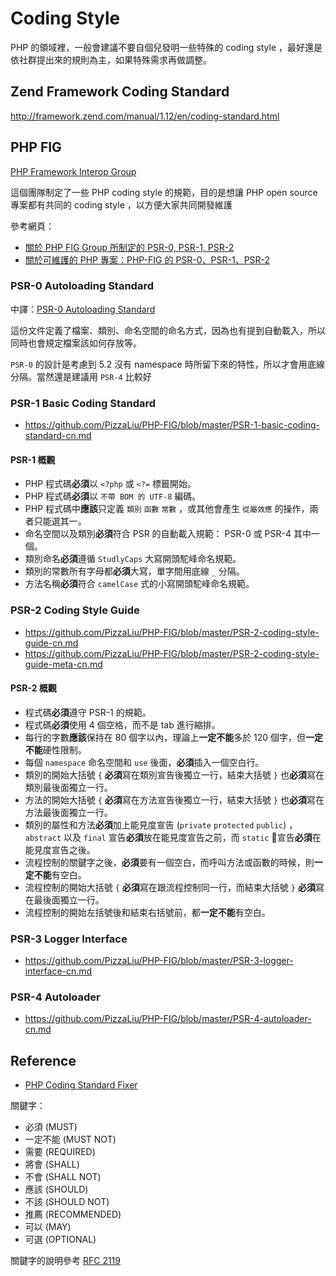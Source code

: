 # Coding Style

PHP 的領域裡，一般會建議不要自個兒發明一些特殊的 coding style ，最好還是依社群提出來的規則為主，如果特殊需求再做調整。

## Zend Framework Coding Standard

http://framework.zend.com/manual/1.12/en/coding-standard.html

## PHP FIG

[PHP Framework Interop Group](http://www.php-fig.org/)

這個團隊制定了一些 PHP  coding style 的規範，目的是想讓 PHP open source 專案都有共同的 coding style ，以方便大家共同開發維護

參考網頁：

* [關於 PHP FIG Group 所制定的 PSR-0, PSR-1, PSR-2](http://blog.wu-boy.com/2012/07/about-php-fig-group-coding-style-guide/)
* [關於可維護的 PHP 專案：PHP-FIG 的 PSR-0、PSR-1、PSR-2](http://blog.gslin.org/archives/2012/07/23/2928/%E9%97%9C%E6%96%BC%E5%8F%AF%E7%B6%AD%E8%AD%B7%E7%9A%84-php-%E5%B0%88%E6%A1%88%EF%BC%9Aphp-fig-%E7%9A%84-psr-0%E3%80%81psr-1%E3%80%81psr-2/)

### PSR-0 Autoloading Standard

中譯：[PSR-0 Autoloading Standard](http://blog.mosil.biz/2012/08/psr-0-autoloading-standard/)

這份文件定義了檔案、類別、命名空間的命名方式，因為也有提到自動載入，所以同時也會規定檔案該如何存放等。

`PSR-0` 的設計是考慮到 5.2 沒有 namespace 時所留下來的特性，所以才會用底線分隔。當然還是建議用 `PSR-4` 比較好

### PSR-1 Basic Coding Standard

* https://github.com/PizzaLiu/PHP-FIG/blob/master/PSR-1-basic-coding-standard-cn.md

#### PSR-1 概觀

* PHP 程式碼**必須**以 `<?php` 或 `<?=` 標籤開始。
* PHP 程式碼**必須**以 `不帶 BOM 的 UTF-8` 編碼。
* PHP 程式碼中**應該**只定義 `類別` `函數` `常數` ，或其他會產生 `從屬效應` 的操作，兩者只能選其一。
* 命名空間以及類別**必須**符合 PSR 的自動載入規範： PSR-0 或 PSR-4 其中一個。
* 類別命名**必須**遵循 `StudlyCaps` 大寫開頭駝峰命名規範。
* 類別的常數所有字母都**必須**大寫，單字間用底線 `_` 分隔。
* 方法名稱**必須**符合 `camelCase` 式的小寫開頭駝峰命名規範。

### PSR-2 Coding Style Guide

* https://github.com/PizzaLiu/PHP-FIG/blob/master/PSR-2-coding-style-guide-cn.md
* https://github.com/PizzaLiu/PHP-FIG/blob/master/PSR-2-coding-style-guide-meta-cn.md

#### PSR-2 概觀

* 程式碼**必須**遵守 PSR-1 的規範。
* 程式碼**必須**使用 4 個空格，而不是 tab 進行縮排。
* 每行的字數**應該**保持在 80 個字以內，理論上**一定不能**多於 120 個字，但**一定不能**硬性限制。
* 每個 `namespace` 命名空間和 `use` 後面，**必須**插入一個空白行。
* 類別的開始大括號 `{` **必須**寫在類別宣告後獨立一行，結束大括號 `}` 也**必須**寫在類別最後面獨立一行。
* 方法的開始大括號 `{` **必須**寫在方法宣告後獨立一行，結束大括號 `}` 也**必須**寫在方法最後面獨立一行。
* 類別的屬性和方法**必須**加上能見度宣告 (`private` `protected` `public`) ， `abstract` 以及 `final` 宣告**必須**放在能見度宣告之前，而 `static` 宣告**必須**在能見度宣告之後。
* 流程控制的關鍵字之後，**必須**要有一個空白，而呼叫方法或函數的時候，則**一定不能**有空白。
* 流程控制的開始大括號 `{` **必須**寫在跟流程控制同一行，而結束大括號 `}` **必須**寫在最後面獨立一行。
* 流程控制的開始左括號後和結束右括號前，都**一定不能**有空白。

### PSR-3 Logger Interface

* https://github.com/PizzaLiu/PHP-FIG/blob/master/PSR-3-logger-interface-cn.md

### PSR-4 Autoloader

* https://github.com/PizzaLiu/PHP-FIG/blob/master/PSR-4-autoloader-cn.md

## Reference

* [PHP Coding Standard Fixer](http://cs.sensiolabs.org/)

關鍵字：

* 必須 (MUST)
* 一定不能 (MUST NOT)
* 需要 (REQUIRED)
* 將會 (SHALL)
* 不會 (SHALL NOT)
* 應該 (SHOULD)
* 不該 (SHOULD NOT)
* 推薦 (RECOMMENDED)
* 可以 (MAY)
* 可選 (OPTIONAL)

關鍵字的說明參考 [RFC 2119](http://www.ietf.org/rfc/rfc2119.txt)
